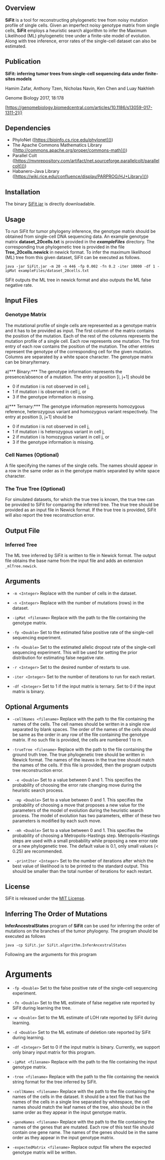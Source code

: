 ## Overview ##

**SiFit** is a tool for reconstructing phylogenetic tree from noisy mutation profile of single cells. Given an imperfect noisy genotype matrix from single cells, **SiFit** employs a heuristic search algorithm to infer the Maximum Likelihood (ML) phylogenetic tree under a finite-site model of evolution. Along with tree inference, error rates of the single-cell dataset can also be estimated.

## Publication ##
**SiFit: inferring tumor trees from single-cell sequencing data under finite-sites models** 

Hamim Zafar, Anthony Tzen, Nicholas Navin, Ken Chen and Luay Nakhleh

Genome Biology 2017, 18:178 

[https://genomebiology.biomedcentral.com/articles/10.1186/s13059-017-1311-2]()

## Dependencies ##

* PhyloNet ([https://bioinfo.cs.rice.edu/phylonet]())
* The Apache Commons Mathematics Library ([http://commons.apache.org/proper/commons-math]())
* Parallel Colt ([https://mvnrepository.com/artifact/net.sourceforge.parallelcolt/parallelcolt]())
* Habanero-Java Library ([https://wiki.rice.edu/confluence/display/PARPROG/HJ+Library]())

## Installation ##

The binary [SiFit.jar](https://bitbucket.org/hamimzafar/sifit/src/a601ab4a677457c536614a6a34f0a9a12e2fdf50/SiFit.jar?at=master&fileviewer=file-view-default) is directly downloadable.

## Usage ##

To run SiFit for tumor phylogeny inference, the genotype matrix should be obtained from single-cell DNA sequencing data. An example genotype matrix **dataset_20cells.txt** is provided in the ***exampleFiles*** directory. The corresponding true phylogenetic tree is provided in the file **Tree_20cells.newick** in newick format. To infer the maximum likelihood (ML) tree from this given dataset, SiFit can be executed as follows.

```
java -jar SiFit.jar -m 20 -n 446 -fp 0.002 -fn 0.2 -iter 10000 -df 1 -ipMat exampleFiles/dataset_20cells.txt
```
SiFit outputs the ML tree in newick format and also outputs the ML false negative rate.

## Input Files ##
### Genotype Matrix ###
The mutational profile of single cells are represented as a genotype matrix and it has to be provided as input. The first column of the matrix contains the position of the mutation. Each of the rest of the columns represents the mutation profile of a single cell. Each row represents one mutation. The first entry of each row contains the position of the mutation. The other entries represent the genotype of the corresponding cell for the given mutation. Columns are separated by a white space character. The genotype matrix can be binary/ternary.

a)*** Binary:*** 
The genotype information represents the presence/absence of a mutation. The entry at position [i, j+1] should be

* 0 if mutation i is not observed in cell j,
* 1 if mutation i is observed in cell j, or
* 3 if the genotype information is missing.

a)*** Ternary:*** 
The genotype information represents homozygous reference, heterozygous variant and homozygous variant respectively. The entry at position [i, j+1] should be

* 0 if mutation i is not observed in cell j,
* 1 if mutation i is heterozygous variant in cell j, 
* 2 if mutation i is homozygous variant in cell j, or
* 3 if the genotype information is missing.

### Cell Names (Optional) ###
A file specifying the names of the single cells. The names should appear in a row in the same order as in the genotype matrix separated by white space character.

### The True Tree (Optional) ###
For simulated datasets, for which the true tree is known, the true tree can be provided to SiFit for comparing the inferred tree. The true tree should be provided as an input file in Newick format. If the true tree is provided, SiFit will also report the tree reconstruction error.

## Output File ##
### Inferred Tree ###
The ML tree inferred by SiFit is written to file in Newick format. The output file obtains the base name from the input file and adds an extension ```_mlTree.newick```.

## Arguments ##
* ```-m <Integer>``` Replace <Integer> with the number of cells in the dataset.

* ```-n <Integer>``` Replace <Integer> with the number of mutations (rows) in the dataset.

* ```-ipMat <filename>``` Replace <filename> with the path to the file containing the genotype matrix.

* ```-fp <Double>``` Set <Double> to the estimated false positive rate of the single-cell sequencing experiment. 

* ```-fn <Double>``` Set <Double> to the estimated allelic dropout rate of the single-cell sequencing experiment. This will be used for setting the prior distribution for estimating false negative rate.

* ```-r <Integer>``` Set <Integer> to the desired number of restarts to use.

* ```-iter <Integer>``` Set <Integer> to the number of iterations to run for each restart.

* ```-df <Integer>``` Set <Integer> to 1 if the input matrix is ternary. Set <Integer> to 0 if the input matrix is binary.

## Optional Arguments ##
* ```-cellNames <filename>``` Replace <filename> with the path to the file containing the names of the cells. The cell names should be written in a single row separated by blank spaces. The order of the names of the cells should be same as the order in any row of the file containing the genotype matrix. If no such file is provided, the cells are numbered 1 to m.

* ```-trueTree <filename>``` Replace <filename> with the path to the file containing the ground truth tree. The true phylogenetic tree should be written in Newick format. The names of the leaves in the true tree should match the names of the cells. If this file is provided, then the program outputs tree reconstruction error.

* ``` -e <Double>``` Set <Double> to a value between 0 and 1. This specifies the probability of choosing the error rate changing move during the heuristic search process.  

* ``` -mp <Double>``` Set <Double> to a value between 0 and 1. This specifies the probability of choosing a move that proposes a new value for the parameters of the model of evolution during the heuristic search process. The model of evolution has two parameters, either of these two parameters is modified by each such move.

* ``` -mh <Double>``` Set <Double> to a value between 0 and 1. This specifies the probability of choosing a Metropolis-Hastings step. Metropolis-Hastings steps are used with a small probability while proposing a new error rate or a new phylogenetic tree. The default value is 0.1, only small values (< 0.25) are recommended.

* ``` -printIter <Integer>``` Set <Integer> to the number of iterations after which the best value of likelihood is to be printed to the standard output. This should be smaller than the total number of iterations for each restart.

## License ##
SiFit is released under the [MIT License](http://www.opensource.org/licenses/MIT).

## Inferring The Order of Mutations ##
**InferAncestralStates** program of **SiFit** can be used for inferring the order of mutations on the branches of the tumor phylogeny. The program should be executed as follows
```
java -cp SiFit.jar SiFit.algorithm.InferAncestralStates 
```
Following are the arguments for this program
# Arguments #
* ```-fp <Double>``` Set <Double> to the false positive rate of the single-cell sequencing experiment.

* ```-fn <Double>``` Set <Double> to the ML estimate of false negative rate reported by SiFit during learning the tree.

* ```-w <Double>``` Set <Double> to the ML estimate of LOH rate reported by SiFit during learning.

* ```-d <Double>``` Set <Double> to the ML estimate of deletion rate reported by SiFit during learning.

* ```-df <Integer>``` Set <Integer> to 0 if the input matrix is binary. Currently, we support only binary input matrix for this program.

* ```-ipMat <filename>``` Replace <filename> with the path to the file containing the input genotype matrix.

* ```-tree <filename>``` Replace <filename> with the path to the file containing the newick string format for the tree inferred by SiFit.

* ```-cellNames <filename>``` Replace <filename> with the path to the file containing the names of the cells in the dataset. It should be a text file that has the names of the cells in a single line separated by whitespace, the cell names should match the leaf names of the tree, also should be in the same order as they appear in the input genotype matrix.

* ```-geneNames <filename>``` Replace <filename> with the path to the file containing the names of the genes that are mutated. Each row of this test file should contain one gene name. The names of the genes should be in the same order as they appear in the input genotype matrix.

* ```-expectedMatrix <filename>``` Replace <filename> output file where the expected genotype matrix will be written.


